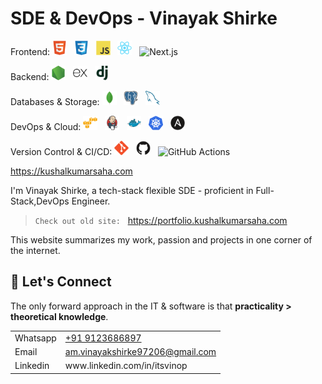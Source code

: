 # SDE & DevOps - Vinayak Shirke

Frontend:
<img style="height:23px" title="HTML" src="https://raw.githubusercontent.com/devicons/devicon/master/icons/html5/html5-original.svg"/>  
<img style="height:23px" title="CSS" src="https://raw.githubusercontent.com/devicons/devicon/master/icons/css3/css3-original.svg"/>  
<img style="height:23px" title="JavaScript" src="https://raw.githubusercontent.com/devicons/devicon/master/icons/javascript/javascript-original.svg"/>  
<img style="height:23px" title="ReactJS" src="https://raw.githubusercontent.com/devicons/devicon/master/icons/react/react-original.svg"/>  
<img style="height:23px" title="Next.js" src="https://github.com/marwin1991/profile-technology-icons/assets/136815194/5f8c622c-c217-4649-b0a9-7e0ee24bd704"/>  

Backend:
<img style="height:23px" title="Node.js" src="https://raw.githubusercontent.com/devicons/devicon/master/icons/nodejs/nodejs-original.svg"/>  
<img style="height:23px" title="Express.js" src="https://raw.githubusercontent.com/devicons/devicon/master/icons/express/express-original.svg"/>  
<img style="height:23px" title="Django" src="https://raw.githubusercontent.com/devicons/devicon/master/icons/django/django-plain.svg"/>  

Databases & Storage:
<img style="height:23px" title="MongoDB" src="https://raw.githubusercontent.com/devicons/devicon/master/icons/mongodb/mongodb-original.svg"/>  
<img style="height:23px" title="PostgreSQL" src="https://raw.githubusercontent.com/devicons/devicon/master/icons/postgresql/postgresql-original.svg"/>  
<img style="height:23px" title="MySQL" src="https://raw.githubusercontent.com/devicons/devicon/master/icons/mysql/mysql-original.svg"/>  

DevOps & Cloud:
<img style="height:23px" title="AWS" src="https://raw.githubusercontent.com/devicons/devicon/master/icons/amazonwebservices/amazonwebservices-original.svg"/>  
<img style="height:23px" title="Jenkins" src="https://raw.githubusercontent.com/devicons/devicon/master/icons/jenkins/jenkins-original.svg"/>  
<img style="height:23px" title="Docker" src="https://raw.githubusercontent.com/devicons/devicon/master/icons/docker/docker-original.svg"/>  
<img style="height:23px" title="Kubernetes" src="https://raw.githubusercontent.com/devicons/devicon/master/icons/kubernetes/kubernetes-plain.svg"/>  
<img style="height:23px" title="Ansible" src="https://raw.githubusercontent.com/devicons/devicon/master/icons/ansible/ansible-original.svg"/>  

Version Control & CI/CD:
<img style="height:23px" title="Git" src="https://raw.githubusercontent.com/devicons/devicon/master/icons/git/git-original.svg"/>  
<img style="height:23px" title="GitHub" src="https://raw.githubusercontent.com/devicons/devicon/master/icons/github/github-original.svg"/>  
<img style="height:23px" title="GitHub Actions" src="https://avatars.githubusercontent.com/u/44036562?s=200&v=4"/>

https://kushalkumarsaha.com

I&#x27;m Vinayak Shirke, a tech-stack flexible SDE - proficient in Full-Stack,DevOps Engineer.

> `Check out old site:` &nbsp; https://portfolio.kushalkumarsaha.com

This website summarizes my work, passion and projects in one corner of the internet.

## :speech_balloon: Let's Connect

The only forward approach in the IT & software is that **practicality > theoretical knowledge**.  

<table>
  <tr><td>Whatsapp</td><td><a href="https://wa.me/+918433682132?text=Hi%20Kushal%2C%20I%20checked%20up%20your%20projects%20and%20would%20like%20to%20commission%20you%20with%20one%20of%20mine.%20Let%20me%20know%20when%20you%20are%20available%20to%20discuss%20further">+91 9123686897</a></td></tr>
  <tr><td>Email</td><td><a href="mailto:am.vinayakshirke97206@gmail.com">am.vinayakshirke97206@gmail.com</a></td></tr>
  <tr><td>Linkedin</td></td><td>www.linkedin.com/in/itsvinop</td></tr>
</table> 


